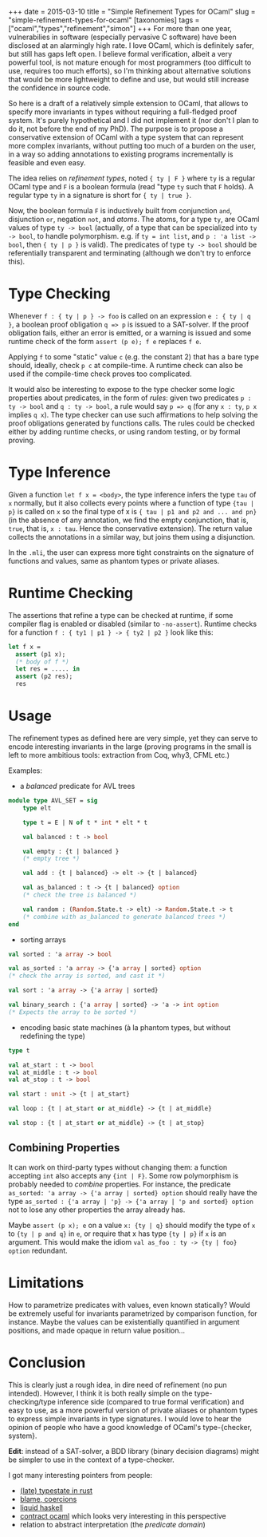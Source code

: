 +++
date = 2015-03-10
title = "Simple Refinement Types for OCaml"
slug = "simple-refinement-types-for-ocaml"
[taxonomies]
tags =  ["ocaml","types","refinement","simon"]
+++
For more than one year, vulnerabilies in software (especially pervasive C software) have been disclosed at an alarmingly high rate. I love OCaml, which is definitely safer, but still has gaps left open. I believe formal verification, albeit a very powerful tool, is not mature enough for most programmers (too difficult to use, requires too much efforts), so I'm thinking about alternative solutions that would be more lightweight to define and use, but would still increase the confidence in source code.

So here is a draft of a relatively simple extension to OCaml, that allows to specify more invariants in types without requiring a full-fledged proof system. It's purely hypothetical and I did not implement it (nor don't I plan to do it, not before the end of my PhD). The purpose is to propose a conservative extension of OCaml with a type system that can represent more complex invariants, without putting too much of a burden on the user, in a way so adding annotations to existing programs incrementally is feasible and even easy.

<!-- more -->

The idea relies on *refinement types*, noted `{ ty | F }` where `ty` is a regular OCaml type and `F` is a boolean formula (read "type `ty` such that `F` holds). A regular type `ty` in a signature is short for `{ ty | true }`.

Now, the boolean formula `F` is inductively built from conjunction `and`, disjunction `or`, negation `not`, and *atoms*. The atoms, for a type `ty`, are OCaml values of type `ty -> bool` (actually, of a type that can be specialized into `ty -> bool`, to handle polymorphism. e.g. if `ty = int list`, and `p : 'a list -> bool`, then `{ ty | p }` is valid). The predicates of type `ty -> bool` should be referentially transparent and terminating (although we don't try to enforce this).

Type Checking
=============

Whenever `f : { ty | p } -> foo` is called on an expression `e : { ty | q }`, a boolean proof obligation `q => p` is issued to a SAT-solver. If the proof obligation fails, either an error is emitted, or a warning is issued and some runtime check of the form `assert (p e); f e` replaces `f e`.

Applying `f` to some "static" value `c` (e.g. the constant 2) that has a bare type should, ideally, check `p c` at compile-time. A runtime check can also be used if the compile-time check proves too complicated.

It would also be interesting to expose to the type checker some logic properties about predicates, in the form of *rules*: given two predicates `p : ty -> bool` and `q : ty -> bool`, a rule would say `p => q` (for any `x : ty`, `p x` implies `q x`). The type checker can use such affirmations to help solving the proof obligations generated by functions calls. The rules could be checked either by adding runtime checks, or using random testing, or by formal proving.

Type Inference
==============

Given a function `let f x = <body>`, the type inference infers the type `tau` of `x` normally, but it also collects every points where a function of type `{tau | p}` is called on `x` so the final type of x is `{ tau | p1 and p2 and ... and pn}` (in the absence of any annotation, we find the empty conjunction, that is, `true`, that is, `x : tau`. Hence the conservative extension). The return value collects the annotations in a similar way, but joins them using a disjunction.

In the `.mli`, the user can express more tight constraints on the signature of functions and values, same as phantom types or private aliases.

Runtime Checking
================

The assertions that refine a type can be checked at runtime, if some compiler flag is enabled or disabled (similar to `-no-assert`). Runtime checks for a function `f : { ty1 | p1 } -> { ty2 | p2 }` look like this:

```ocaml
let f x =
  assert (p1 x);
  (* body of f *)
  let res = ..... in
  assert (p2 res);
  res
```

Usage
=====

The refinement types as defined here are very simple, yet they can serve to encode interesting invariants in the large (proving programs in the small is left to more ambitious tools: extraction from Coq, why3, CFML etc.)

Examples:

-   a *balanced* predicate for AVL trees

```ocaml
module type AVL_SET = sig
    type elt

    type t = E | N of t * int * elt * t

    val balanced : t -> bool

    val empty : {t | balanced }
    (* empty tree *)

    val add : {t | balanced} -> elt -> {t | balanced}

    val as_balanced : t -> {t | balanced} option
    (* check the tree is balanced *)

    val random : (Random.State.t -> elt) -> Random.State.t -> t
    (* combine with as_balanced to generate balanced trees *)
end
```

-   sorting arrays

```ocaml
val sorted : 'a array -> bool

val as_sorted : 'a array -> {'a array | sorted} option
(* check the array is sorted, and cast it *)

val sort : 'a array -> {'a array | sorted}

val binary_search : {'a array | sorted} -> 'a -> int option
(* Expects the array to be sorted *)
```

-   encoding basic state machines (à la phantom types, but without redefining the type)

```ocaml
type t

val at_start : t -> bool
val at_middle : t -> bool
val at_stop : t -> bool

val start : unit -> {t | at_start}

val loop : {t | at_start or at_middle} -> {t | at_middle}

val stop : {t | at_start or at_middle} -> {t | at_stop}
```

Combining Properties
--------------------

It can work on third-party types without changing them: a function accepting `int` also accepts any `{int | F}`. Some row polymorphism is probably needed to *combine* properties. For instance, the predicate `as_sorted: 'a array -> {'a array | sorted} option` should really have the type `as_sorted : {'a array | 'p} -> {'a array | 'p and sorted} option` not to lose any other properties the array already has.

Maybe `assert (p x); e` on a value `x: {ty | q}` should modify the type of `x` to `{ty | p and q}` in `e`, or require that x has type `{ty | p}` if `x` is an argument. This would make the idiom `val as_foo : ty -> {ty | foo} option` redundant.

Limitations
===========

How to parametrize predicates with values, even known statically? Would be extremely useful for invariants parametrized by comparison function, for instance. Maybe the values can be existentially quantified in argument positions, and made opaque in return value position…

Conclusion
==========

This is clearly just a rough idea, in dire need of refinement (no pun intended). However, I think it is both really simple on the type-checking/type inference side (compared to true formal verification) and easy to use, as a more powerful version of private aliases or phantom types to express simple invariants in type signatures. I would love to hear the opinion of people who have a good knowledge of OCaml's type-{checker, system}.

**Edit**: instead of a SAT-solver, a BDD library (binary decision diagrams) might be simpler to use in the context of a type-checker.

I got many interesting pointers from people:

-   [(late) typestate in rust](https://pcwalton.github.io/blog/2012/12/26/typestate-is-dead/)
-   [blame, coercions](http://homepages.inf.ed.ac.uk/wadler/topics/blame.html#coercions)
-   [liquid haskell](http://goto.ucsd.edu/%7Erjhala/liquid/haskell/blog/about/)
-   [contract ocaml](http://gallium.inria.fr/%7Enaxu/research/hcc.html) which looks very interesting in this perspective
-   relation to abstract interpretation (the *predicate domain*)

